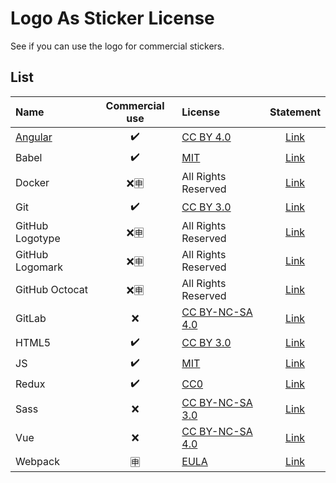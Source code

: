 # Logo As Sticker License
See if you can use the logo for commercial stickers.

## List

| Name | Commercial use | License | Statement |
|:-----|:--------------:|:--------|:---------:|
| [Angular](https://angular.io/assets/images/logos/angular/angular.svg) | ✔️ | [CC BY 4.0](https://creativecommons.org/licenses/by/4.0/) | [Link](https://angular.io/presskit) |
| Babel | ✔️ | [MIT](https://github.com/babel/logo/blob/master/LICENSE) | [Link](https://github.com/babel/logo) |
| Docker |❌🈸 | All Rights Reserved | [Link](https://www.docker.com/legal/trademark-guidelines) |
| Git | ✔️ | [CC BY 3.0](https://creativecommons.org/licenses/by/3.0/) | [Link](https://git-scm.com/downloads/logos) |
| GitHub Logotype | ❌🈸 | All Rights Reserved | [Link](https://github.com/logos) |
| GitHub Logomark | ❌🈸 | All Rights Reserved | [Link](https://github.com/logos) |
| GitHub Octocat | ❌🈸 | All Rights Reserved | [Link](https://github.com/logos) |
| GitLab | ❌ | [CC BY-NC-SA 4.0](https://creativecommons.org/licenses/by-nc-sa/4.0/) | [Link](https://gitlab.com/gitlab-com/gitlab-artwork) |
| HTML5 | ✔️ | [CC BY 3.0](https://creativecommons.org/licenses/by/3.0/) | [Link](https://www.w3.org/html/logo/)  |
| JS | ✔️ | [MIT](https://github.com/voodootikigod/logo.js/blob/master/LICENSE) | [Link](https://github.com/voodootikigod/logo.js) |
| Redux | ✔️ | [CC0](https://creativecommons.org/publicdomain/zero/1.0/) | [Link](https://github.com/reduxjs/redux/tree/master/logo) |
| Sass | ❌ | [CC BY-NC-SA 3.0](https://creativecommons.org/licenses/by-nc-sa/3.0/) | [Link](http://sass-lang.com/styleguide/brand) |
| Vue | ❌ | [CC BY-NC-SA 4.0](https://creativecommons.org/licenses/by-nc-sa/4.0/) | [Link](https://github.com/vuejs/art) |
| Webpack | 🈸 | [EULA](https://github.com/webpack/media/blob/master/LICENSE) | [Link](https://github.com/webpack/media) |

